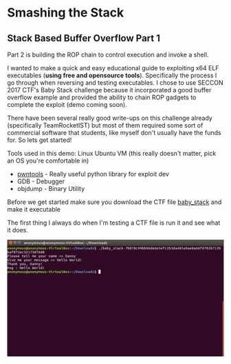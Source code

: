# Smashing the Stack
## Stack Based Buffer Overflow Part 1

Part 2 is building the ROP chain to control execution and invoke a shell. 

I wanted to make a quick and easy educational guide to exploiting x64 ELF executables (**using free and opensource tools**). Specifically the process I go through when reversing and testing executables. I chose to use SECCON 2017 CTF's Baby Stack challenge because it incorporated a good buffer overflow example and provided the ability to chain ROP gadgets to complete the exploit (demo coming soon). 

There have been several really good write-ups on this challenge already (specifically TeamRocketIST) but most of them required some sort of commercial software that students, like myself don't usually have the funds for. So lets get started!

Tools used in this demo: 
  Linux Ubuntu VM (this really doesn't matter, pick an OS you're comfortable in)
  * [pwntools](https://github.com/Gallopsled/pwntools.git) - Really useful python library for exploit dev 
  * GDB - Debugger
  * objdump - Binary Utility 

Before we get started make sure you download the CTF file [baby_stack](baby_stack-7b078c99bb96de6e5efc2b3da485a9ae8a66fd702b7139baf072ec32175076d8.dms) and make it executable

The first thing I always do when I'm testing a CTF file is run it and see what it does.

![alt text](screenshot/1.png)
